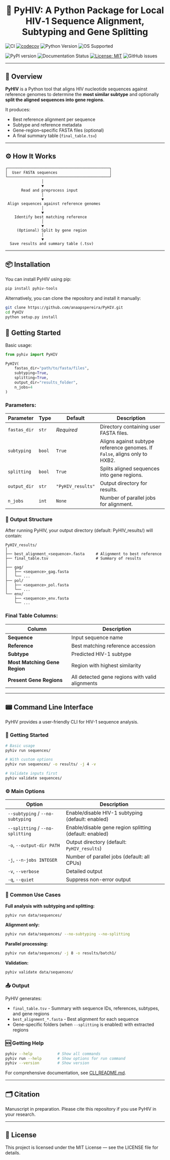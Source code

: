 # <h1 align="center"> 🧬 PyHIV: A Python Package for Local HIV‑1 Sequence Alignment, Subtyping and Gene Splitting</h1>

<p align="center">

![CI](https://github.com/anaapspereira/PyHIV/actions/workflows/ci.yml/badge.svg)
[![codecov](https://codecov.io/gh/anaapspereira/PyHIV/branch/main/graph/badge.svg)](https://codecov.io/gh/anaapspereira/PyHIV)
![Python Version](https://img.shields.io/pypi/pyversions/pyhiv-tools)
![OS Supported](https://img.shields.io/badge/OS-Windows%20%7C%20Linux%20%7C%20macOS-blue)

![PyPI version](https://img.shields.io/pypi/v/pyhiv-tools)
![Documentation Status](https://readthedocs.org/projects/pyhiv/badge/?version=latest)
[![License: MIT](https://img.shields.io/badge/License-MIT-yellow.svg)](https://opensource.org/licenses/MIT)
![GitHub issues](https://img.shields.io/github/issues/anaapspereira/PyHIV)

</p>

---

## 📖 Overview

**PyHIV** is a Python tool that aligns HIV nucleotide sequences against reference genomes to determine the **most similar subtype** and optionally **split the aligned sequences into gene regions**.

It produces:
- Best reference alignment per sequence  
- Subtype and reference metadata  
- Gene-region–specific FASTA files (optional)  
- A final summary table (`final_table.tsv`)  

---

## ⚙️ How It Works
```pgsql
┌─────────────────────────────────────────────┐
│  User FASTA sequences                       │
└─────────────────────────────────────────────┘
                │
                ▼
       Read and preprocess input
                │
                ▼
 Align sequences against reference genomes
                │
                ▼
    Identify best matching reference
                │
                ▼
     (Optional) Split by gene region
                │
                ▼
  Save results and summary table (.tsv)

```

---

## 📦 Installation

You can install PyHIV using pip:

```bash
pip install pyhiv-tools
```

Alternatively, you can clone the repository and install it manually:

```bash
git clone https://github.com/anaapspereira/PyHIV.git
cd PyHIV
python setup.py install
```
## 🚀 Getting Started

Basic usage:

```python
from pyhiv import PyHIV

PyHIV(
    fastas_dir="path/to/fasta/files",
    subtyping=True,
    splitting=True,
    output_dir="results_folder",
    n_jobs=4
)
```

### Parameters:

| Parameter    | Type   | Default           | Description                                                                |
| ------------ | ------ | ----------------- | -------------------------------------------------------------------------- |
| `fastas_dir` | `str`  | *Required*        | Directory containing user FASTA files.                                     |
| `subtyping`  | `bool` | `True`            | Aligns against subtype reference genomes. If `False`, aligns only to HXB2. |
| `splitting`  | `bool` | `True`            | Splits aligned sequences into gene regions.                                |
| `output_dir` | `str`  | `"PyHIV_results"` | Output directory for results.                                              |
| `n_jobs`     | `int`  | `None`            | Number of parallel jobs for alignment.                                     |

### 📂 Output Structure

After running PyHIV, your output directory (default: PyHIV_results/) will contain:

```
PyHIV_results/
│
├── best_alignment_<sequence>.fasta     # Alignment to best reference
├── final_table.tsv                     # Summary of results
│
├── gag/
│   ├── <sequence>_gag.fasta
│   └── ...
├── pol/
│   ├── <sequence>_pol.fasta
│   └── ...
└── env/
    ├── <sequence>_env.fasta
    └── ...
```

### Final Table Columns:

| Column                        | Description                                     |
| ----------------------------- | ----------------------------------------------- |
| **Sequence**                  | Input sequence name                             |
| **Reference**                 | Best matching reference accession               |
| **Subtype**                   | Predicted HIV-1 subtype                         |
| **Most Matching Gene Region** | Region with highest similarity                  |
| **Present Gene Regions**      | All detected gene regions with valid alignments |


---

## 📟 Command Line Interface

PyHIV provides a user-friendly CLI for HIV-1 sequence analysis.

### 🚀 Getting Started

```bash
# Basic usage
pyhiv run sequences/

# With custom options
pyhiv run sequences/ -o results/ -j 4 -v

# Validate inputs first
pyhiv validate sequences/
```

### ⚙️ Main Options

| Option | Description |
|--------|-------------|
| `--subtyping` / `--no-subtyping` | Enable/disable HIV-1 subtyping (default: enabled) |
| `--splitting` / `--no-splitting` | Enable/disable gene region splitting (default: enabled) |
| `-o`, `--output-dir PATH` | Output directory (default: `PyHIV_results`) |
| `-j`, `--n-jobs INTEGER` | Number of parallel jobs (default: all CPUs) |
| `-v`, `--verbose` | Detailed output |
| `-q`, `--quiet` | Suppress non-error output |

### 💼 Common Use Cases

**Full analysis with subtyping and splitting:**
```bash
pyhiv run data/sequences/
```

**Alignment only:**
```bash
pyhiv run data/sequences/ --no-subtyping --no-splitting
```

**Parallel processing:**
```bash
pyhiv run data/sequences/ -j 8 -o results/batch1/
```

**Validation:**
```bash
pyhiv validate data/sequences/
```

### 📤 Output

PyHIV generates:
- `final_table.tsv` - Summary with sequence IDs, references, subtypes, and gene regions
- `best_alignment_*.fasta` - Best alignment for each sequence
- Gene-specific folders (when `--splitting` is enabled) with extracted regions

### 🆘 Getting Help

```bash
pyhiv --help           # Show all commands
pyhiv run --help       # Show options for run command
pyhiv --version        # Show version
```

For comprehensive documentation, see [CLI_README.md](CLI_README.md).

---

## 🗂️ Citation

Manuscript in preparation. Please cite this repository if you use PyHIV in your research.

---

## 🧾 License

This project is licensed under the MIT License — see the LICENSE
 file for details.
